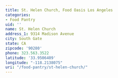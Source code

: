 ```yaml
---
title: St. Helen Church, Food Oasis Los Angeles
categories:
- Food Pantry
uid: ''
name: St. Helen Church
address_1: 9314 Madison Avenue
city: South Gate
state: CA
zipcode: '90280'
phone: 323.563.3522
latitude: '33.9506409'
longitude: "-118.2138075"
uri: "/food-pantry/st-helen-church/"
---
```


